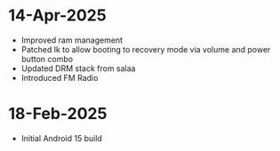 # 14-Apr-2025
- Improved ram management 
- Patched lk to allow booting to recovery mode via volume and power button combo
- Updated DRM stack from salaa
- Introduced FM Radio

# 18-Feb-2025
- Initial Android 15 build

